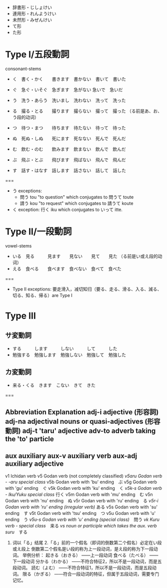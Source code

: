 * 辞書形・じしょけい　
* 連用形・れんようけい　
* 未然形・みぜんけい
* て形
* た形

# Type I/五段動詞
consonant-stems

* く　書く・かく　　書きます　書かない　書いて　書いた
* ぐ　急ぐ・いそぐ　急ぎます　急がない  急いで　急いだ

* う　洗う・あらう　洗いまし　洗わない　洗って　洗った
* る　撮る・とる　　撮ります　撮らない　撮って　撮った （る前是あ、お、う段的动词）
* つ　待つ・まつ　　待ちます　待たない　待って　待った

* ぬ　死ぬ・しぬ　　死にます　死なない　死んで　死んだ
* む　飲む・のむ　　飲みます　飲まない　飲んで　飲んだ
* ぶ　飛ぶ・とぶ　　飛びます　飛ばない　飛んで　飛んだ

* す　話す・はなす　話します　話さない　話して　話した

===

* う exceptions:
    * 問う tou "to question" which conjugates to 問うて toute
    * 請う kou "to request" which conjugates to 請うて koute
* く exception: 行く iku which conjugates to いって itte.

# Type II/一段動詞
vowel-stems

* いる　見る　　　見ます　　見ない　　見て　　見た  （る前是い或え段的动词）
* える　食べる　　食べます　食べない　食べて　食べた

===

* Type II exceptions: 要走滑入，减切知归（要る、走る、滑る、入る、減る、切る、知る、帰る）are Type I

# Type III

## サ変動詞
* する　　　します　　　しない　　　して　　　した   
* 勉強する　勉強します　勉強しない　勉強して　勉強した

## カ変動詞
* 来る・くる　きます　こない　きて　きた

===

Abbreviation Explanation
adj-i	adjective (形容詞)
adj-na	adjectival nouns or quasi-adjectives (形容動詞)
adj-t	'taru' adjective
adv-to	adverb taking the 'to' particle
---
aux	auxiliary
aux-v	auxiliary verb
aux-adj	auxiliary adjective
---
v1	Ichidan verb
v5	Godan verb (not completely classified)
*v5aru	Godan verb - -aru special class*
v5b	Godan verb with 'bu' ending　ぶ
v5g	Godan verb with 'gu' ending　ぐ
v5k	Godan verb with 'ku' ending　く
*v5k-s	Godan verb - Iku/Yuku special class* 行く
v5m	Godan verb with 'mu' ending　む
v5n	Godan verb with 'nu' ending　ぬ
v5r	Godan verb with 'ru' ending　る
*v5r-i	Godan verb with 'ru' ending (irregular verb)* ある
v5s	Godan verb with 'su' ending　す
v5t	Godan verb with 'tsu' ending　つ
v5u	Godan verb with 'u'  ending　う
*v5u-s	Godan verb with 'u' ending (special class)*　問う
*vk	Kuru verb - special class*　来る
*vs	noun or participle which takes the aux. verb suru*　する


1. 词以「る」结尾
2.「る」前的一个假名（即词的倒数第二个假名）必定在い段或え段上
倒数第二个假名是い段的称为上一段动词，是え段的称为下一段动词。
举例分析：
起きる（おきる） ——上一段动词
食べる（たべる） ——下一段动词
分かる（わかる） ——不符合特征2，所以不是一段动词，而是五段动词。
読む（よむ） ——不符合特征1，所以不是一段动词，而是五段动词。
限る（かぎる） ——符合一段动词的特征，但属于五段动词，需要专门记忆。
